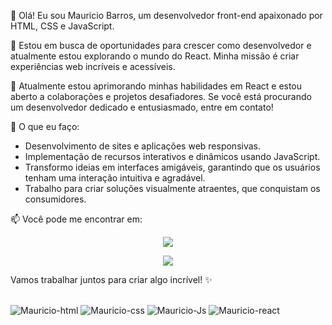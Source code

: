👋 Olá! Eu sou Mauricio Barros, um desenvolvedor front-end apaixonado por HTML, CSS e JavaScript. 

🚀 Estou em busca de oportunidades para crescer como desenvolvedor e atualmente estou explorando o mundo do React. 
Minha missão é criar experiências web incríveis e acessíveis.

🌱 Atualmente estou aprimorando minhas habilidades em React e estou aberto a colaborações e projetos desafiadores. 
Se você está procurando um desenvolvedor dedicado e entusiasmado, entre em contato!

💼 O que eu faço:
- Desenvolvimento de sites e aplicações web responsivas.
- Implementação de recursos interativos e dinâmicos usando JavaScript.
- Transformo ideias em interfaces amigáveis, garantindo que os usuários tenham uma interação intuitiva e agradável.
- Trabalho para criar soluções visualmente atraentes, que conquistam os consumidores.

📫 Você pode me encontrar em: 

<div align="center">
<a href="https://mauriciobarros.com.br" target="_blank"><img src="https://img.shields.io/badge/mauriciobarros.com.br-gray?logo=globe&color=gray" target="_blank"></a>


<a href="https://www.linkedin.com/in/mauriciobarros" target="_blank"><img src="https://img.shields.io/badge/-LinkedIn-%230077B5?style=for-the-badge&logo=linkedin&logoColor=white" target="_blank"></a> 
</div>
Vamos trabalhar juntos para criar algo incrível! ✨

##

  <img align="center" alt="Mauricio-html" src="https://img.shields.io/badge/HTML5-E34F26?style=for-the-badge&logo=html5&logoColor=white">
  <img align="center" alt="Mauricio-css" src="https://img.shields.io/badge/CSS3-1572B6?style=for-the-badge&logo=css3&logoColor=white">
  <img align="center" alt="Mauricio-Js" src="https://img.shields.io/badge/JavaScript-323330?style=for-the-badge&logo=javascript&logoColor=F7DF1E">
  <img align="center" alt="Mauricio-react" src="https://img.shields.io/badge/React-20232A?style=for-the-badge&logo=react&logoColor=61DAFB">
  


